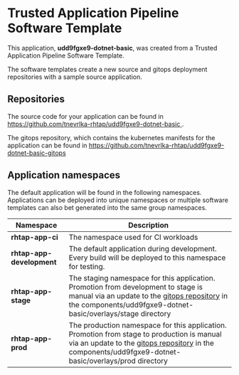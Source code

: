 # Trusted Application Pipeline Software Template

This application, **udd9fgxe9-dotnet-basic**, was created from a Trusted Application Pipeline Software Template.

The software templates create a new source and gitops deployment repositories with a sample source application. 

## Repositories

The source code for your application can be found in [https://github.com/tnevrlka-rhtap/udd9fgxe9-dotnet-basic ](https://github.com/tnevrlka-rhtap/udd9fgxe9-dotnet-basic ).
 
The gitops repository, which contains the kubernetes manifests for the application can be found in 
[https://github.com/tnevrlka-rhtap/udd9fgxe9-dotnet-basic-gitops ](https://github.com/tnevrlka-rhtap/udd9fgxe9-dotnet-basic-gitops ) 

## Application namespaces 

The default application will be found in the following namespaces. Applications can be deployed into unique namespaces or multiple software templates can also bet generated into the same group namespaces.  

|  Namespace   |  Description   |  
| -------- | -------- |
| **rhtap-app-ci** | The namespace used for CI workloads |
| **rhtap-app-development** | The default application during development. Every build will be deployed to this namespace for testing. |
| **rhtap-app-stage** | The staging namespace for this application. Promotion from development to stage is manual via an update to the [gitops repository](https://github.com/tnevrlka-rhtap/udd9fgxe9-dotnet-basic-gitops ) in the components/udd9fgxe9-dotnet-basic/overlays/stage directory |
| **rhtap-app-prod** | The production namespace for this application. Promotion from stage to production is manual via an update to the [gitops repository](https://github.com/tnevrlka-rhtap/udd9fgxe9-dotnet-basic-gitops ) in the components/udd9fgxe9-dotnet-basic/overlays/prod directory |
